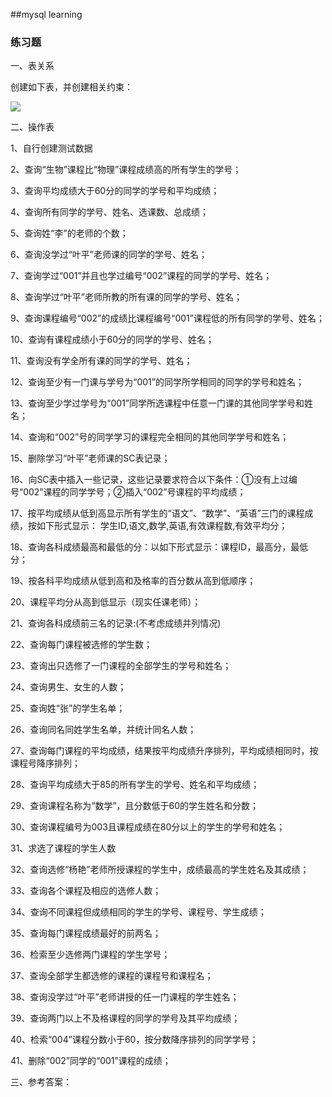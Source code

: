 
##mysql learning

### 练习题
一、表关系

创建如下表，并创建相关约束：

![](https://i.imgur.com/JWhZ4N2.png)

二、操作表

1、自行创建测试数据

2、查询“生物”课程比“物理”课程成绩高的所有学生的学号；

3、查询平均成绩大于60分的同学的学号和平均成绩； 

4、查询所有同学的学号、姓名、选课数、总成绩；

5、查询姓“李”的老师的个数；

6、查询没学过“叶平”老师课的同学的学号、姓名；

7、查询学过“001”并且也学过编号“002”课程的同学的学号、姓名；

8、查询学过“叶平”老师所教的所有课的同学的学号、姓名；

9、查询课程编号“002”的成绩比课程编号“001”课程低的所有同学的学号、姓名；

10、查询有课程成绩小于60分的同学的学号、姓名；

11、查询没有学全所有课的同学的学号、姓名；

12、查询至少有一门课与学号为“001”的同学所学相同的同学的学号和姓名；

13、查询至少学过学号为“001”同学所选课程中任意一门课的其他同学学号和姓名；

14、查询和“002”号的同学学习的课程完全相同的其他同学学号和姓名；

15、删除学习“叶平”老师课的SC表记录；

16、向SC表中插入一些记录，这些记录要求符合以下条件：①没有上过编号“002”课程的同学学号；②插入“002”号课程的平均成绩； 

17、按平均成绩从低到高显示所有学生的“语文”、“数学”、“英语”三门的课程成绩，按如下形式显示： 学生ID,语文,数学,英语,有效课程数,有效平均分；

18、查询各科成绩最高和最低的分：以如下形式显示：课程ID，最高分，最低分；

19、按各科平均成绩从低到高和及格率的百分数从高到低顺序；

20、课程平均分从高到低显示（现实任课老师）；

21、查询各科成绩前三名的记录:(不考虑成绩并列情况) 

22、查询每门课程被选修的学生数；

23、查询出只选修了一门课程的全部学生的学号和姓名；

24、查询男生、女生的人数；

25、查询姓“张”的学生名单；

26、查询同名同姓学生名单，并统计同名人数；

27、查询每门课程的平均成绩，结果按平均成绩升序排列，平均成绩相同时，按课程号降序排列；

28、查询平均成绩大于85的所有学生的学号、姓名和平均成绩；

29、查询课程名称为“数学”，且分数低于60的学生姓名和分数；

30、查询课程编号为003且课程成绩在80分以上的学生的学号和姓名；

31、求选了课程的学生人数

32、查询选修“杨艳”老师所授课程的学生中，成绩最高的学生姓名及其成绩；

33、查询各个课程及相应的选修人数；

34、查询不同课程但成绩相同的学生的学号、课程号、学生成绩；

35、查询每门课程成绩最好的前两名；

36、检索至少选修两门课程的学生学号；

37、查询全部学生都选修的课程的课程号和课程名；

38、查询没学过“叶平”老师讲授的任一门课程的学生姓名；

39、查询两门以上不及格课程的同学的学号及其平均成绩；

40、检索“004”课程分数小于60，按分数降序排列的同学学号；

41、删除“002”同学的“001”课程的成绩；

三、参考答案：